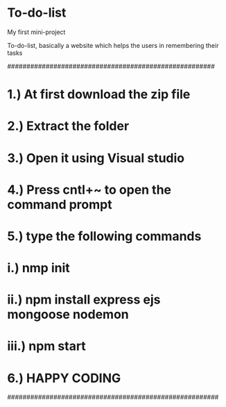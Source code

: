 # To-do-list
My first mini-project


To-do-list, basically a website which helps the users in remembering their tasks


 ######################################################
#                                                     #
# 1.) At first download the zip file                  #
# 2.) Extract the folder                              #
# 3.) Open it using Visual studio                     #
# 4.) Press cntl+~ to open the command prompt         # 
# 5.) type the following commands                     #
#    i.) nmp init                                     #
#    ii.) npm install express ejs mongoose nodemon    #
#    iii.) npm start                                  #
# 6.) HAPPY CODING                                    #
#######################################################
